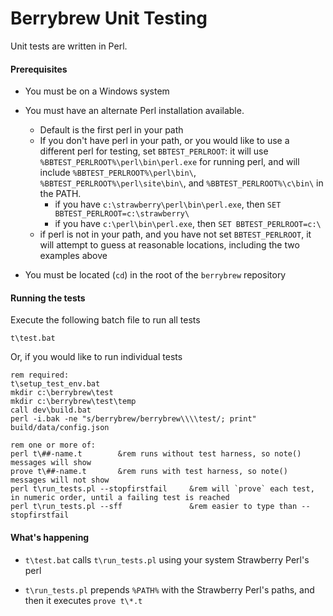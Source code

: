 # Berrybrew Unit Testing

Unit tests are written in Perl.

#### Prerequisites

- You must be on a Windows system

- You must have an alternate Perl installation available.
   - Default is the first perl in your path
   - If you don't have perl in your path, or you would like to use a different perl for testing, set `BBTEST_PERLROOT`: it will use `%BBTEST_PERLROOT%\perl\bin\perl.exe` for running perl, and will include `%BBTEST_PERLROOT%\perl\bin\`,  `%BBTEST_PERLROOT%\perl\site\bin\`, and  `%BBTEST_PERLROOT%\c\bin\` in the PATH.
      - if you have `c:\strawberry\perl\bin\perl.exe`, then `SET BBTEST_PERLROOT=c:\strawberry\`
      - if you have `c:\perl\bin\perl.exe`, then `SET BBTEST_PERLROOT=c:\`
   - if perl is not in your path, and you have not set `BBTEST_PERLROOT`, it will attempt to guess at reasonable locations, including the two examples above

- You must be located (`cd`) in the root of the `berrybrew` repository

#### Running the tests

Execute the following batch file to run all tests

    t\test.bat

Or, if you would like to run individual tests

    rem required:
    t\setup_test_env.bat
    mkdir c:\berrybrew\test
    mkdir c:\berrybrew\test\temp
    call dev\build.bat
    perl -i.bak -ne "s/berrybrew/berrybrew\\\\test/; print" build/data/config.json

    rem one or more of:
    perl t\##-name.t        &rem runs without test harness, so note() messages will show
    prove t\##-name.t       &rem runs with test harness, so note() messages will not show
    perl t\run_tests.pl --stopfirstfail     &rem will `prove` each test, in numeric order, until a failing test is reached
    perl t\run_tests.pl --sff               &rem easier to type than --stopfirstfail

#### What's happening

- `t\test.bat` calls `t\run_tests.pl` using your system Strawberry Perl's perl

- `t\run_tests.pl` prepends `%PATH%` with the Strawberry Perl's paths, and then it
executes `prove t\*.t`

